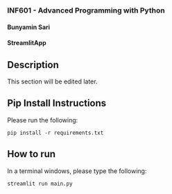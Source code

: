 ### INF601 - Advanced Programming with Python
#### Bunyamin Sari
#### StreamlitApp

## Description
This section will be edited later.
## Pip Install Instructions
Please run the following: 
```
pip install -r requirements.txt
```
## How to run
In a terminal windows, please type the following:
```
streamlit run main.py
```
